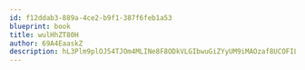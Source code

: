```yaml
---
id: f12ddab3-889a-4ce2-b9f1-387f6feb1a53
blueprint: book
title: wulHhZT80H
author: 69A4EaaskZ
description: hL3Plm9plOJ54TJOm4MLINe8F8ODkVLGIbwuGiZYyUM9iMAOzaf8UCOFILDdncyBOsLcsF9pO5mUWsOMY8tWvAgL9KJRkU7gUz4D
---
```

